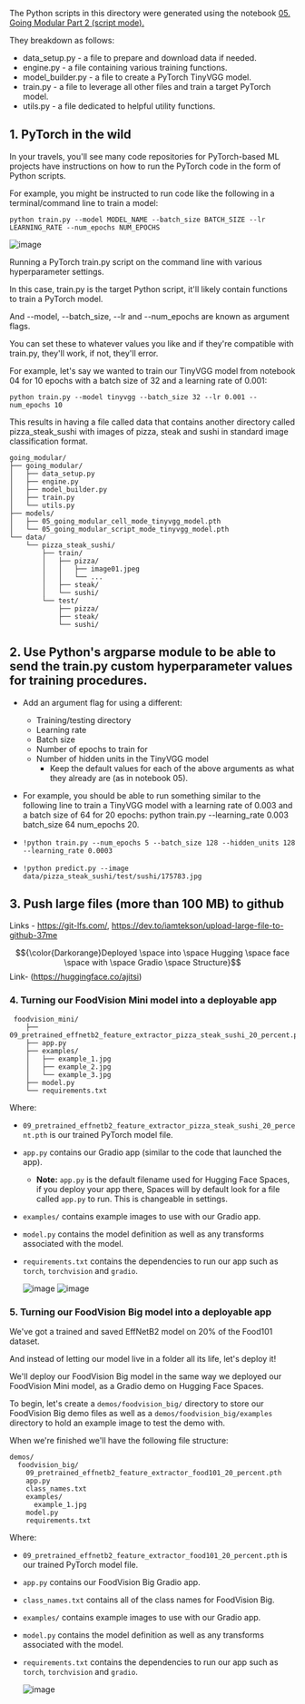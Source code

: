 The Python scripts in this directory were generated using the notebook 
<a href="https://github.com/mrdbourke/pytorch-deep-learning/blob/main/going_modular/05_pytorch_going_modular_script_mode.ipynb">05. Going Modular Part 2 (script mode).</a>

They breakdown as follows:

- data_setup.py - a file to prepare and download data if needed.
- engine.py - a file containing various training functions.
- model_builder.py - a file to create a PyTorch TinyVGG model.
- train.py - a file to leverage all other files and train a target PyTorch model.
- utils.py - a file dedicated to helpful utility functions.

## 1. PyTorch in the wild
In your travels, you'll see many code repositories for PyTorch-based ML projects have instructions on how to run the PyTorch code in the form of Python scripts.

For example, you might be instructed to run code like the following in a terminal/command line to train a model:
```
python train.py --model MODEL_NAME --batch_size BATCH_SIZE --lr LEARNING_RATE --num_epochs NUM_EPOCHS
```
![image](https://github.com/user-attachments/assets/50eb42fd-a2db-41c2-8da7-9e4ade869345)

Running a PyTorch train.py script on the command line with various hyperparameter settings.

In this case, train.py is the target Python script, it'll likely contain functions to train a PyTorch model.

And --model, --batch_size, --lr and --num_epochs are known as argument flags.

You can set these to whatever values you like and if they're compatible with train.py, they'll work, if not, they'll error.

For example, let's say we wanted to train our TinyVGG model from notebook 04 for 10 epochs with a batch size of 32 and a learning rate of 0.001:
```
python train.py --model tinyvgg --batch_size 32 --lr 0.001 --num_epochs 10
```
This results in having a file called data that contains another directory called pizza_steak_sushi with images of pizza, steak and sushi in standard image classification format.
```
going_modular/
├── going_modular/
│   ├── data_setup.py
│   ├── engine.py
│   ├── model_builder.py
│   ├── train.py
│   └── utils.py
├── models/
│   ├── 05_going_modular_cell_mode_tinyvgg_model.pth
│   └── 05_going_modular_script_mode_tinyvgg_model.pth
└── data/
    └── pizza_steak_sushi/
        ├── train/
        │   ├── pizza/
        │   │   ├── image01.jpeg
        │   │   └── ...
        │   ├── steak/
        │   └── sushi/
        └── test/
            ├── pizza/
            ├── steak/
            └── sushi/
```

## 2. Use Python's argparse module to be able to send the train.py custom hyperparameter values for training procedures.
 * Add an argument flag for using a different:
    * Training/testing directory
    * Learning rate
    * Batch size
    * Number of epochs to train for 
    * Number of hidden units in the TinyVGG model
      * Keep the default values for each of the above arguments as what they already are (as in notebook 05).
 * For example, you should be able to run something similar to the following line to train a TinyVGG model with a learning rate of 0.003 and a batch size of 64 for 20 epochs: 
   python train.py --learning_rate 0.003 batch_size 64 num_epochs 20.

  * ```
    !python train.py --num_epochs 5 --batch_size 128 --hidden_units 128 --learning_rate 0.0003
    ```
    
  * ```
    !python predict.py --image data/pizza_steak_sushi/test/sushi/175783.jpg
    ```
## 3. Push large files (more than 100 MB) to github
Links - https://git-lfs.com/, https://dev.to/iamtekson/upload-large-file-to-github-37me


$${\color{Darkorange}Deployed \space into \space Hugging \space face \space with \space Gradio \space Structure}$$ Link- (https://huggingface.co/ajitsi)

### 4. Turning our FoodVision Mini model into a deployable app
```
 foodvision_mini/
    ├── 09_pretrained_effnetb2_feature_extractor_pizza_steak_sushi_20_percent.pth
    ├── app.py
    ├── examples/
    │   ├── example_1.jpg
    │   ├── example_2.jpg
    │   └── example_3.jpg
    ├── model.py
    └── requirements.txt
```
Where:
* `09_pretrained_effnetb2_feature_extractor_pizza_steak_sushi_20_percent.pth` is our trained PyTorch model file.
* `app.py` contains our Gradio app (similar to the code that launched the app).
    * **Note:** `app.py` is the default filename used for Hugging Face Spaces, if you deploy your app there, Spaces will by default look for a file called `app.py` to run. This is changeable in settings.
* `examples/` contains example images to use with our Gradio app.
* `model.py` contains the model definition as well as any transforms associated with the model.
* `requirements.txt` contains the dependencies to run our app such as `torch`, `torchvision` and `gradio`.
  
  ![image](https://github.com/user-attachments/assets/e31f5c49-831d-427f-bcc3-636c2d3cda70)
  ![image](https://github.com/user-attachments/assets/ee01b6fa-b2be-4898-a208-23f44e3c0b18)

### 5. Turning our FoodVision Big model into a deployable app

We've got a trained and saved EffNetB2 model on 20% of the Food101 dataset.

And instead of letting our model live in a folder all its life, let's deploy it!

We'll deploy our FoodVision Big model in the same way we deployed our FoodVision Mini model, as a Gradio demo on Hugging Face Spaces.

To begin, let's create a `demos/foodvision_big/` directory to store our FoodVision Big demo files as well as a `demos/foodvision_big/examples` directory to hold an example image to test the demo with.

When we're finished we'll have the following file structure:

```
demos/
  foodvision_big/
    09_pretrained_effnetb2_feature_extractor_food101_20_percent.pth
    app.py
    class_names.txt
    examples/
      example_1.jpg
    model.py
    requirements.txt
```

Where:
* `09_pretrained_effnetb2_feature_extractor_food101_20_percent.pth` is our trained PyTorch model file.
* `app.py` contains our FoodVision Big Gradio app.
* `class_names.txt` contains all of the class names for FoodVision Big.
* `examples/` contains example images to use with our Gradio app.
* `model.py` contains the model definition as well as any transforms associated with the model.
* `requirements.txt` contains the dependencies to run our app such as `torch`, `torchvision` and `gradio`.

  ![image](https://github.com/user-attachments/assets/16f90c7d-08d9-4dbe-942f-95ef0dc11859)



